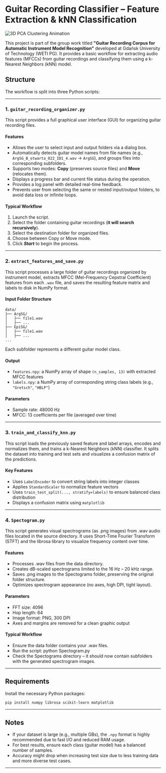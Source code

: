 # Guitar Recording Classifier – Feature Extraction & kNN Classification

![3D PCA Clustering Animation](pca_rotation.gif)

This project is part of the group work titled **"Guitar Recording Corpus for Automatic Instrument Model Recognition"** developed at Gdańsk University of Technology (WETI PG). It provides a basic workflow for extracting audio features (MFCCs) from guitar recordings and classifying them using a k-Nearest Neighbors (kNN) model.

## Structure

The workflow is split into three Python scripts:

---

### 1. `guitar_recording_organizer.py`

This script provides a full graphical user interface (GUI) for organizing guitar recording files.

#### Features

- Allows the user to select input and output folders via a dialog box.
- Automatically detects guitar model names from file names (e.g., `ArgSG_B_otwarta_022_ID1_4.wav` → `ArgSG`), and groups files into corresponding subfolders.
- Supports two modes: **Copy** (preserves source files) and **Move** (relocates them).
- Displays a progress bar and current file status during the operation.
- Provides a log panel with detailed real-time feedback.
- Prevents user from selecting the same or nested input/output folders, to avoid data loss or infinite loops.

#### Typical Workflow

1. Launch the script.
2. Select the folder containing guitar recordings (**it will search recursively**).
3. Select the destination folder for organized files.
4. Choose between Copy or Move mode.
5. Click ***Start*** to begin the process.

---

### 2. `extract_features_and_save.py`

This script processes a large folder of guitar recordings organized by instrument model, extracts MFCC (Mel-Frequency Cepstral Coefficient) features from each `.wav` file, and saves the resulting feature matrix and labels to disk in NumPy format.

#### Input Folder Structure

```
data/
├── ArgSG/
│   ├── file1.wav
│   ├── ...
├── EpiSG/
│   ├── file1.wav
│   ├── ...
...
```

Each subfolder represents a different guitar model class.

#### Output

- `features.npy`: a NumPy array of shape `(n_samples, 13)` with extracted MFCC features
- `labels.npy`: a NumPy array of corresponding string class labels (e.g., `"Gretsch"`, `"HBLP"`)

#### Parameters

- Sample rate: 48000 Hz
- MFCC: 13 coefficients per file (averaged over time)

---

### 3. `train_and_classify_knn.py`

This script loads the previously saved feature and label arrays, encodes and normalizes them, and trains a k-Nearest Neighbors (kNN) classifier. It splits the dataset into training and test sets and visualizes a confusion matrix of the predictions.

#### Key Features

- Uses `LabelEncoder` to convert string labels into integer classes
- Applies `StandardScaler` to normalize feature vectors
- Uses `train_test_split(..., stratify=labels)` to ensure balanced class distribution
- Displays a confusion matrix using `matplotlib`

---

### 4. `Spectogram.py`

This script generates visual spectrograms (as .png images) from .wav audio files located in the source directory. It uses Short-Time Fourier Transform (STFT) and the librosa library to visualize frequency content over time.

#### Features

- Processes .wav files from the data directory.
- Creates dB-scaled spectrograms limited to the 16 Hz – 20 kHz range.
- Saves .png images to the Spectograms folder, preserving the original folder structure.
- Optimizes spectrogram appearance (no axes, high DPI, tight layout).

#### Parameters
- FFT size: 4096
- Hop length: 64
- Image format: PNG, 300 DPI
- Axes and margins are removed for a clean graphic output

#### Typical Workflow
- Ensure the data folder contains your .wav files.
- Run the script:
    python Spectogram.py
- Check the Spectograms directory – it should now contain subfolders with the generated spectrogram images.

---

## Requirements

Install the necessary Python packages:

```bash
pip install numpy librosa scikit-learn matplotlib
```

---

## Notes

- If your dataset is large (e.g., multiple GBs), the `.npy` format is highly recommended due to fast I/O and reduced RAM usage.
- For best results, ensure each class (guitar model) has a balanced number of samples.
- Accuracy might drop when increasing test size due to less training data and more diverse test cases.

---

